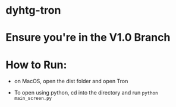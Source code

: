# dyhtg-tron

# Ensure you're in the V1.0 Branch

# How to Run:

- on MacOS, open the dist folder and open Tron


- To open using python, cd into the directory and run `python main_screen.py`